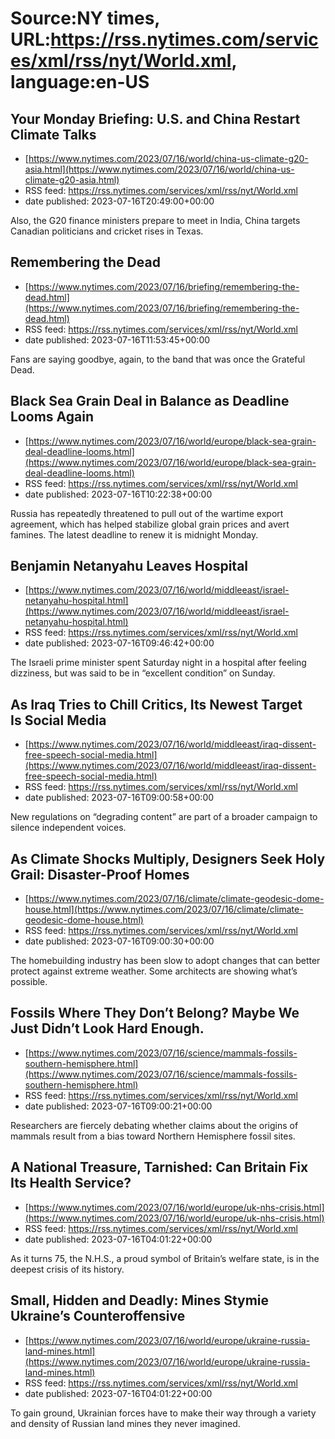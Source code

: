 # Source:NY times, URL:https://rss.nytimes.com/services/xml/rss/nyt/World.xml, language:en-US

## Your Monday Briefing: U.S. and China Restart Climate Talks
 - [https://www.nytimes.com/2023/07/16/world/china-us-climate-g20-asia.html](https://www.nytimes.com/2023/07/16/world/china-us-climate-g20-asia.html)
 - RSS feed: https://rss.nytimes.com/services/xml/rss/nyt/World.xml
 - date published: 2023-07-16T20:49:00+00:00

Also, the G20 finance ministers prepare to meet in India, China targets Canadian politicians and cricket rises in Texas.

## Remembering the Dead
 - [https://www.nytimes.com/2023/07/16/briefing/remembering-the-dead.html](https://www.nytimes.com/2023/07/16/briefing/remembering-the-dead.html)
 - RSS feed: https://rss.nytimes.com/services/xml/rss/nyt/World.xml
 - date published: 2023-07-16T11:53:45+00:00

Fans are saying goodbye, again, to the band that was once the Grateful Dead.

## Black Sea Grain Deal in Balance as Deadline Looms Again
 - [https://www.nytimes.com/2023/07/16/world/europe/black-sea-grain-deal-deadline-looms.html](https://www.nytimes.com/2023/07/16/world/europe/black-sea-grain-deal-deadline-looms.html)
 - RSS feed: https://rss.nytimes.com/services/xml/rss/nyt/World.xml
 - date published: 2023-07-16T10:22:38+00:00

Russia has repeatedly threatened to pull out of the wartime export agreement, which has helped stabilize global grain prices and avert famines. The latest deadline to renew it is midnight Monday.

## Benjamin Netanyahu Leaves Hospital
 - [https://www.nytimes.com/2023/07/16/world/middleeast/israel-netanyahu-hospital.html](https://www.nytimes.com/2023/07/16/world/middleeast/israel-netanyahu-hospital.html)
 - RSS feed: https://rss.nytimes.com/services/xml/rss/nyt/World.xml
 - date published: 2023-07-16T09:46:42+00:00

The Israeli prime minister spent Saturday night in a hospital after feeling dizziness, but was said to be in “excellent condition” on Sunday.

## As Iraq Tries to Chill Critics, Its Newest Target Is Social Media
 - [https://www.nytimes.com/2023/07/16/world/middleeast/iraq-dissent-free-speech-social-media.html](https://www.nytimes.com/2023/07/16/world/middleeast/iraq-dissent-free-speech-social-media.html)
 - RSS feed: https://rss.nytimes.com/services/xml/rss/nyt/World.xml
 - date published: 2023-07-16T09:00:58+00:00

New regulations on “degrading content” are part of a broader campaign to silence independent voices.

## As Climate Shocks Multiply, Designers Seek Holy Grail: Disaster-Proof Homes
 - [https://www.nytimes.com/2023/07/16/climate/climate-geodesic-dome-house.html](https://www.nytimes.com/2023/07/16/climate/climate-geodesic-dome-house.html)
 - RSS feed: https://rss.nytimes.com/services/xml/rss/nyt/World.xml
 - date published: 2023-07-16T09:00:30+00:00

The homebuilding industry has been slow to adopt changes that can better protect against extreme weather. Some architects are showing what’s possible.

## Fossils Where They Don’t Belong? Maybe We Just Didn’t Look Hard Enough.
 - [https://www.nytimes.com/2023/07/16/science/mammals-fossils-southern-hemisphere.html](https://www.nytimes.com/2023/07/16/science/mammals-fossils-southern-hemisphere.html)
 - RSS feed: https://rss.nytimes.com/services/xml/rss/nyt/World.xml
 - date published: 2023-07-16T09:00:21+00:00

Researchers are fiercely debating whether claims about the origins of mammals result from a bias toward Northern Hemisphere fossil sites.

## A National Treasure, Tarnished: Can Britain Fix Its Health Service?
 - [https://www.nytimes.com/2023/07/16/world/europe/uk-nhs-crisis.html](https://www.nytimes.com/2023/07/16/world/europe/uk-nhs-crisis.html)
 - RSS feed: https://rss.nytimes.com/services/xml/rss/nyt/World.xml
 - date published: 2023-07-16T04:01:22+00:00

As it turns 75, the N.H.S., a proud symbol of Britain’s welfare state, is in the deepest crisis of its history.

## Small, Hidden and Deadly: Mines Stymie Ukraine’s Counteroffensive
 - [https://www.nytimes.com/2023/07/16/world/europe/ukraine-russia-land-mines.html](https://www.nytimes.com/2023/07/16/world/europe/ukraine-russia-land-mines.html)
 - RSS feed: https://rss.nytimes.com/services/xml/rss/nyt/World.xml
 - date published: 2023-07-16T04:01:22+00:00

To gain ground, Ukrainian forces have to make their way through a variety and density of Russian land mines they never imagined.

